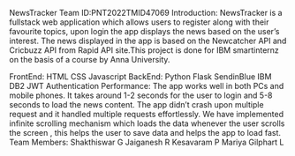NewsTracker
Team ID:PNT2022TMID47069
Introduction:
NewsTracker is a fullstack web application which allows users to register along with their favourite topics, upon login the app displays the news based on the user’s interest. The news displayed in the app is based on the Newcatcher API and Cricbuzz API from Rapid API site.This project is done for IBM smartinternz on the basis of a course by Anna University.

FrontEnd:
HTML
CSS
Javascript
BackEnd:
Python
Flask
SendinBlue
IBM DB2
JWT Authentication
Performance:
The app works well in both PCs and mobile phones. It takes around 1-2 seconds for the user to login and 5-8 seconds to load the news content. The app didn’t crash upon multiple request and it handled multiple requests effortlessly. We have implemented infinite scrolling mechanism which loads the data whenever the user scrolls the screen , this helps the user to save data and helps the app to load fast.
Team Members:
Shakthiswar G
Jaiganesh R
Kesavaram P
Mariya Gilphart L
